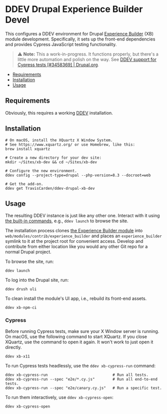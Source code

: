 # DDEV Drupal Experience Builder Devel

This configures a DDEV environment for Drupal [Experience Builder](https://www.drupal.org/project/experience_builder) (XB) module development. Specifically, it sets up the front-end dependencies and provides Cypress JavaScript testing functionality.

> ⚠️ **Note:** This a work-in-progress. It functions properly, but there's a little more automation and polish on the way.
See [DDEV support for Cypress tests [#3458369] | Drupal.org](https://www.drupal.org/project/experience_builder/issues/3458369).

- [Requirements](#requirements)
- [Installation](#installation)
- [Usage](#usage)

## Requirements

Obviously, this requires a working [DDEV](https://ddev.com/) installation.

## Installation

```shell
# On macOS, install the XQuartz X Window System.
# See https://www.xquartz.org/ or use Homebrew, like this:
brew install xquartz

# Create a new directory for your dev site:
mkdir ~/Sites/xb-dev && cd ~/Sites/xb-dev

# Configure the new environment.
ddev config --project-type=drupal --php-version=8.3 --docroot=web

# Get the add-on.
ddev get TravisCarden/ddev-drupal-xb-dev
```

## Usage

The resulting DDEV instance is just like any other one. Interact with it using [the built-in commands](https://ddev.readthedocs.io/en/stable/users/usage/commands/), e.g., `ddev launch` to browse the site.

The installation process clones [the Experience Builder module](https://www.drupal.org/project/experience_builder) into `web/modules/contrib/experience_builder` and places an `experience_builder` symlink to it at the project root for convenient access. Develop and contribute from either location like you would any other Git repo for a normal Drupal project.

To browse the site, run:

```shell
ddev launch
```

To log into the Drupal site, run:

```shell
ddev drush uli
```

To clean install the module's UI app, i.e., rebuild its front-end assets.

```shell
ddev xb-npm-ci
```

### Cypress

Before running Cypress tests, make sure your X Window server is running. On macOS, use the following command to start XQuartz. If you close XQuartz, use the command to open it again. It won't work to just open it directly. 

```shell
ddev xb-x11
```

To run Cypress tests headlessly, use the `ddev xb-cypress-run` command:

```shell
ddev xb-cypress-run                             # Run all tests.
ddev xb-cypress-run --spec "e2e/*.cy.js"        # Run all end-to-end tests.
ddev xb-cypress-run --spec "e2e/canary.cy.js"   # Run a specific test.
```

To run them interactively, use `ddev xb-cypress-open`:

```shell
ddev xb-cypress-open
```
